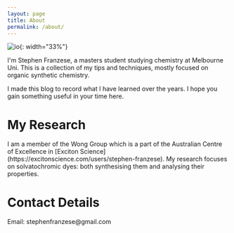 ```yaml
---
layout: page
title: About
permalink: /about/
---
```


![io](me.jpg){: width="33%"}

I'm Stephen Franzese, a masters student studying chemistry at Melbourne Uni. This is a collection of my tips and techniques, mostly focused on organic synthetic chemistry.

I made this blog to record what I have learned over the years. I hope you gain something useful in your time here.

<h1>My Research</h1>
I am a member of the Wong Group which is a part of the Australian Centre of Excellence in [Exciton Science](https://excitonscience.com/users/stephen-franzese). My research focuses on solvatochromic dyes: both synthesising them and analysing their properties.

<h1>Contact Details</h1>
Email: stephenfranzese@gmail.com